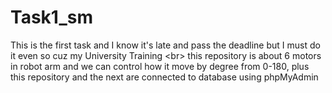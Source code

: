 # Task1_sm
This is the first task and I know it's late and pass the deadline but I must do it even so cuz my University Training &lt;br> this repository is about 6 motors in robot arm and we can control how it move by degree from 0-180, plus this repository and the next are connected to database using phpMyAdmin
